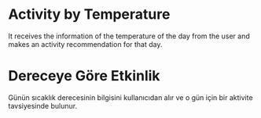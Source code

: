 # Activity by Temperature
It receives the information of the temperature of the day from the user and makes an activity recommendation for that day.

# Dereceye Göre Etkinlik
Günün sıcaklık derecesinin bilgisini kullanıcıdan alır ve o gün için bir aktivite tavsiyesinde bulunur.
